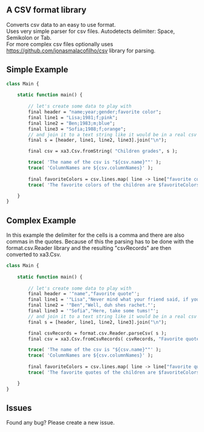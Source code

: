 ## A CSV format library

Converts csv data to an easy to use format.  
Uses very simple parser for csv files. Autodetects delimiter: Space, Semikolon or Tab.  
For more complex csv files optionally uses https://github.com/jonasmalacofilho/csv library for parsing.

## Simple Example

```haxe
class Main {
	
	static function main() {
		
		// let's create some data to play with
		final header = "name;year;gender;favorite color";
		final line1 = "Lisa;1981;f;pink";
		final line2 = "Ben;1983;m;blue";
		final line3 = "Sofia;1988;f;orange";
		// and join it to a text string like it would be in a real csv file
		final s = [header, line1, line2, line3].join("\n");

		final csv = xa3.Csv.fromString( "Children grades", s );

		trace( 'The name of the csv is "${csv.name}""' );
		trace( 'ColumnNames are ${csv.columnNames}' );
		
		final favoriteColors = csv.lines.map( line -> line["favorite color"] ).join( "," );
		trace( 'The favorite colors of the children are $favoriteColors' );

	}
}
```

## Complex Example

In this example the delimiter for the cells is a comma and there are also commas in the quotes. Because of this the parsing has to be done with the format.csv.Reader library and the resulting "csvRecords" are then converted to xa3.Csv.

```haxe
class Main {
	
	static function main() {
		
		// let's create some data to play with
		final header = '"name","favorite quote"';
		final line1 = '"Lisa","Never mind what your friend said, if you wanna have fun with your girl try dancing"';
		final line2 = '"Ben","Well, duh shes rachet."';
		final line3 = '"Sofia","Here, take some tums!"';
		// and join it to a text string like it would be in a real csv file
		final s = [header, line1, line2, line3].join("\n");

		final csvRecords = format.csv.Reader.parseCsv( s );
		final csv = xa3.Csv.fromCsvRecords( csvRecords, "Favorite quotes" );

		trace( 'The name of the csv is "${csv.name}""' );
		trace( 'ColumnNames are ${csv.columnNames}' );
		
		final favoriteColors = csv.lines.map( line -> line["favorite quote"] ).map( quote -> '"$quote"' ).join( "," );
		trace( 'The favorite quotes of the children are $favoriteColors' );

	}
}
```


## Issues

Found any bug? Please create a new issue.
